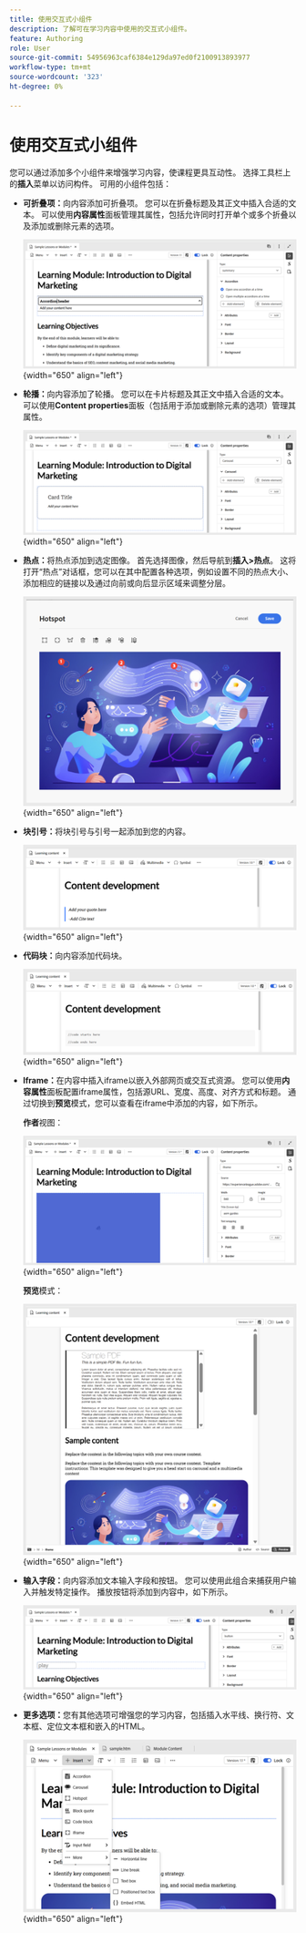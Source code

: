```yaml
---
title: 使用交互式小组件
description: 了解可在学习内容中使用的交互式小组件。
feature: Authoring
role: User
source-git-commit: 54956963caf6384e129da97ed0f2100913893977
workflow-type: tm+mt
source-wordcount: '323'
ht-degree: 0%

---
```


# 使用交互式小组件

您可以通过添加多个小组件来增强学习内容，使课程更具互动性。 选择工具栏上的&#x200B;**插入**&#x200B;菜单以访问构件。 可用的小组件包括：

- **可折叠项：**&#x200B;向内容添加可折叠项。 您可以在折叠标题及其正文中插入合适的文本。 可以使用&#x200B;**内容属性**&#x200B;面板管理其属性，包括允许同时打开单个或多个折叠以及添加或删除元素的选项。

  ![](assets/accordion-learning-content.png){width="650" align="left"}

- **轮播：**&#x200B;向内容添加了轮播。 您可以在卡片标题及其正文中插入合适的文本。 可以使用&#x200B;**Content properties**&#x200B;面板（包括用于添加或删除元素的选项）管理其属性。

  ![](assets/carousal-learning-content.png){width="650" align="left"}

- **热点：**&#x200B;将热点添加到选定图像。 首先选择图像，然后导航到&#x200B;**插入>热点**。 这将打开“热点”对话框，您可以在其中配置各种选项，例如设置不同的热点大小、添加相应的链接以及通过向前或向后显示区域来调整分层。

  ![](assets/hotspot-learning-content.png){width="650" align="left"}

- **块引号：**&#x200B;将块引号与引号一起添加到您的内容。

  ![](assets/block-quote-learning-content.png){width="650" align="left"}

- **代码块：**&#x200B;向内容添加代码块。

  ![](assets/code-block-learning-content.png){width="650" align="left"}

- **Iframe：**&#x200B;在内容中插入iframe以嵌入外部网页或交互式资源。 您可以使用&#x200B;**内容属性**&#x200B;面板配置iframe属性，包括源URL、宽度、高度、对齐方式和标题。 通过切换到&#x200B;**预览**&#x200B;模式，您可以查看在iframe中添加的内容，如下所示。

  **作者**&#x200B;视图：

  ![](assets/iframe-learning-content.png){width="650" align="left"}


  **预览**&#x200B;模式：

  ![](assets/iframe-learning-content-preview.png){width="650" align="left"}

- **输入字段：**&#x200B;向内容添加文本输入字段和按钮。 您可以使用此组合来捕获用户输入并触发特定操作。 播放按钮将添加到内容中，如下所示。

  ![](assets/button-learning-content.png){width="650" align="left"}

- **更多选项：**&#x200B;您有其他选项可增强您的学习内容，包括插入水平线、换行符、文本框、定位文本框和嵌入的HTML。

  ![](assets/more-options-learning-content.png){width="650" align="left"}
